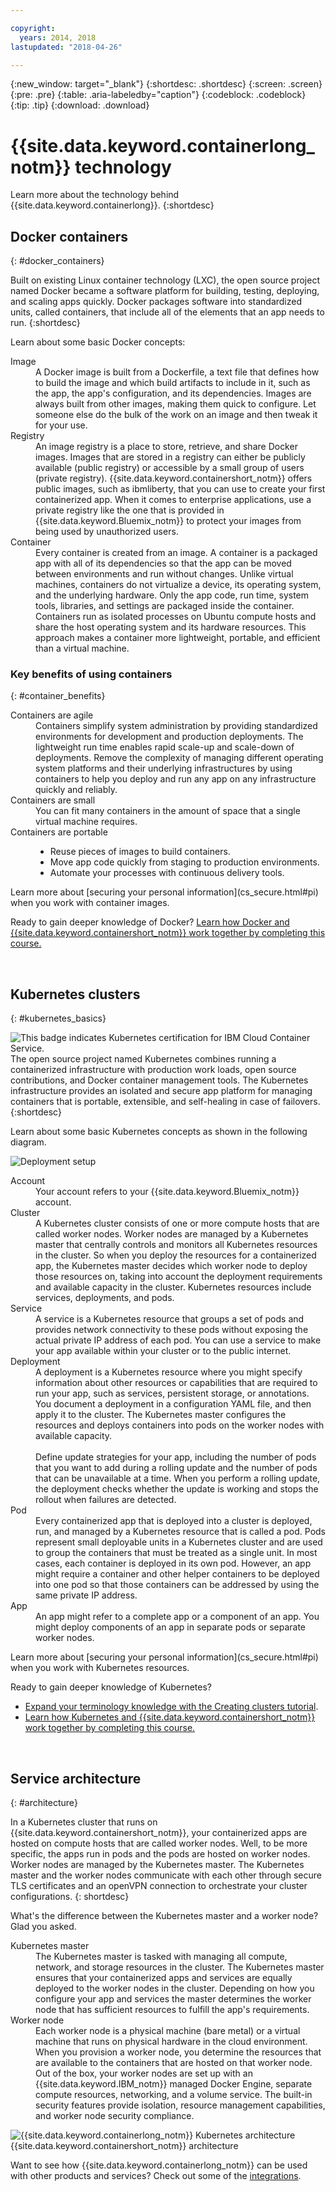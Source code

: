 ```yaml
---

copyright:
  years: 2014, 2018
lastupdated: "2018-04-26"

---
```


{:new_window: target="_blank"}
{:shortdesc: .shortdesc}
{:screen: .screen}
{:pre: .pre}
{:table: .aria-labeledby="caption"}
{:codeblock: .codeblock}
{:tip: .tip}
{:download: .download}



# {{site.data.keyword.containerlong_notm}} technology

Learn more about the technology behind {{site.data.keyword.containerlong}}.
{:shortdesc}

## Docker containers
{: #docker_containers}

Built on existing Linux container technology (LXC), the open source project named Docker became a software platform for building, testing, deploying, and scaling apps quickly. Docker packages software into standardized units, called containers, that include all of the elements that an app needs to run.
{:shortdesc}

Learn about some basic Docker concepts:

<dl>
<dt>Image</dt>
<dd>A Docker image is built from a Dockerfile, a text file that defines how to build the image and which build artifacts to include in it, such as the app, the app's configuration, and its dependencies. Images are always built from other images, making them quick to configure. Let someone else do the bulk of the work on an image and then tweak it for your use.</dd>
<dt>Registry</dt>
<dd>An image registry is a place to store, retrieve, and share Docker images. Images that are stored in a registry can either be publicly available (public registry) or accessible by a small group of users (private registry). {{site.data.keyword.containershort_notm}} offers public images, such as ibmliberty, that you can use to create your first containerized app. When it comes to enterprise applications, use a private registry like the one that is provided in {{site.data.keyword.Bluemix_notm}} to protect your images from being used by unauthorized users.
</dd>
<dt>Container</dt>
<dd>Every container is created from an image. A container is a packaged app with all of its dependencies so that the app can be moved between environments and run without changes. Unlike virtual machines, containers do not virtualize a device, its operating system, and the underlying hardware. Only the app code, run time, system tools, libraries, and settings are packaged inside the container. Containers run as isolated processes on Ubuntu compute hosts and share the host operating system and its hardware resources. This approach makes a container more lightweight, portable, and efficient than a virtual machine.</dd>
</dl>



### Key benefits of using containers
{: #container_benefits}

<dl>
<dt>Containers are agile</dt>
<dd>Containers simplify system administration by providing standardized environments for development and production deployments. The lightweight run time enables rapid scale-up and scale-down of deployments. Remove the complexity of managing different operating system platforms and their underlying infrastructures by using containers to help you deploy and run any app on any infrastructure quickly and reliably.</dd>
<dt>Containers are small</dt>
<dd>You can fit many containers in the amount of space that a single virtual machine requires.</dd>
<dt>Containers are portable</dt>
<dd>
<ul>
  <li>Reuse pieces of images to build containers. </li>
  <li>Move app code quickly from staging to production environments.</li>
  <li>Automate your processes with continuous delivery tools.</li>
  </ul>
  </dd>

<p>Learn more about [securing your personal information](cs_secure.html#pi) when you work with container images.</p>

<p>Ready to gain deeper knowledge of Docker? <a href="https://developer.ibm.com/courses/all/docker-essentials-extend-your-apps-with-containers/" target="_blank">Learn how Docker and {{site.data.keyword.containershort_notm}} work together by completing this course.</a></p>

</dl>

<br />


## Kubernetes clusters
{: #kubernetes_basics}

<img src="images/certified-kubernetes-resized.png" style="padding-right: 10px;" align="left" alt="This badge indicates Kubernetes certification for IBM Cloud Container Service."/>The open source project named Kubernetes combines running a containerized infrastructure with production work loads, open source contributions, and Docker container management tools. The Kubernetes infrastructure provides an isolated and secure app platform for managing containers that is portable, extensible, and self-healing in case of failovers.
{:shortdesc}

Learn about some basic Kubernetes concepts as shown in the following diagram.

![Deployment setup](images/cs_app_tutorial_components1.png)

<dl>
<dt>Account</dt>
<dd>Your account refers to your {{site.data.keyword.Bluemix_notm}} account.</dd>

<dt>Cluster</dt>
<dd>A Kubernetes cluster consists of one or more compute hosts that are called worker nodes. Worker nodes are managed by a Kubernetes master that centrally controls and monitors all Kubernetes resources in the cluster. So when you deploy the resources for a containerized app, the Kubernetes master decides which worker node to deploy those resources on, taking into account the deployment requirements and available capacity in the cluster. Kubernetes resources include services, deployments, and pods.</dd>

<dt>Service</dt>
<dd>A service is a Kubernetes resource that groups a set of pods and provides network connectivity to these pods without exposing the actual private IP address of each pod. You can use a service to make your app available within your cluster or to the public internet.
</dd>

<dt>Deployment</dt>
<dd>A deployment is a Kubernetes resource where you might specify information about other resources or capabilities that are required to run your app, such as services, persistent storage, or annotations. You document a deployment in a configuration YAML file, and then apply it to the cluster. The Kubernetes master configures the resources and deploys containers into pods on the worker nodes with available capacity.
</br></br>
Define update strategies for your app, including the number of pods that you want to add during a rolling update and the number of pods that can be unavailable at a time. When you perform a rolling update, the deployment checks whether the update is working and stops the rollout when failures are detected.</dd>

<dt>Pod</dt>
<dd>Every containerized app that is deployed into a cluster is deployed, run, and managed by a Kubernetes resource that is called a pod. Pods represent small deployable units in a Kubernetes cluster and are used to group the containers that must be treated as a single unit. In most cases, each container is deployed in its own pod. However, an app might require a container and other helper containers to be deployed into one pod so that those containers can be addressed by using the same private IP address.</dd>

<dt>App</dt>
<dd>An app might refer to a complete app or a component of an app. You might deploy components of an app in separate pods or separate worker nodes.</dd>

<p>Learn more about [securing your personal information](cs_secure.html#pi) when you work with Kubernetes resources.</p>

<p>Ready to gain deeper knowledge of Kubernetes?</p>
<ul><li><a href="cs_tutorials.html#cs_cluster_tutorial" target="_blank">Expand your terminology knowledge with the Creating clusters tutorial</a>.</li>
<li><a href="https://developer.ibm.com/courses/all/get-started-kubernetes-ibm-cloud-container-service/" target="_blank">Learn how Kubernetes and {{site.data.keyword.containershort_notm}} work together by completing this course.</a></li></ul>


</dl>

<br />


## Service architecture
{: #architecture}

In a Kubernetes cluster that runs on {{site.data.keyword.containershort_notm}}, your containerized apps are hosted on compute hosts that are called worker nodes. Well, to be more specific, the apps run in pods and the pods are hosted on worker nodes. Worker nodes are managed by the Kubernetes master. The Kubernetes master and the worker nodes communicate with each other through secure TLS certificates and an openVPN connection to orchestrate your cluster configurations.
{: shortdesc}

What's the difference between the Kubernetes master and a worker node? Glad you asked.

<dl>
  <dt>Kubernetes master</dt>
    <dd>The Kubernetes master is tasked with managing all compute, network, and storage resources in the cluster. The Kubernetes master ensures that your containerized apps and services are equally deployed to the worker nodes in the cluster. Depending on how you configure your app and services the master determines the worker node that has sufficient resources to fulfill the app's requirements.</dd>
  <dt>Worker node</dt>
    <dd>Each worker node is a physical machine (bare metal) or a virtual machine that runs on physical hardware in the cloud environment. When you provision a worker node, you determine the resources that are available to the containers that are hosted on that worker node. Out of the box, your worker nodes are set up with an {{site.data.keyword.IBM_notm}} managed Docker Engine, separate compute resources, networking, and a volume service. The built-in security features provide isolation, resource management capabilities, and worker node security compliance.</dd>
</dl>

![{{site.data.keyword.containerlong_notm}} Kubernetes architecture](images/cs_org_ov.png)
{{site.data.keyword.containershort_notm}} architecture

Want to see how {{site.data.keyword.containerlong_notm}} can be used with other products and services? Check out some of the [integrations](cs_integrations.html#integrations).


<br />

